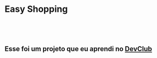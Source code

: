<h1>Easy Shopping </h1>
<br>
<br>
<br>
<h2>Esse foi um projeto que eu aprendi no <a href="https://rodolfomori.com.br/devclub"> DevClub</h2>
